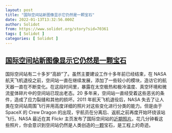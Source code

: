 ```yaml
---
layout: post
title: "国际空间站新图像显示它仍然是一颗宝石"
date: 2022-01-13T13:32:56.000Z
author: Solidot
from: https://www.solidot.org/story?sid=70361
tags: [ Solidot ]
categories: [ Solidot ]
---
```

<!--1642080776000-->
[国际空间站新图像显示它仍然是一颗宝石](https://www.solidot.org/story?sid=70361)
------

<div>
国际空间站有二十多岁“高龄”了。虽然主要建设工作十多年前已经结束，在 NASA 航天飞机退役之前，空间站一直在继续发展，添加了一些较小的模块，造访它的航天器一直在不断变化。在这段时间里，暴露在太空极热和极冷温度、真空环境和微流星体碎片中的空间站已现出老态。20 多年来，空间站一直经受着这些恶劣的条件，造成了应力裂缝和其他的损坏。2011 年航天飞机退役后，NASA 失去了让人类在空间站周围飞行并用高度详细的照片对这些变化进行分类的能力。但是由于 SpaceX 的 Crew Dragon 的出现，宇航员在分离后、返航之前再度开始环绕该站飞行。NASA 最近在其 Flickr 主页发布了国际空间站的<a href="https://www.flickr.com/photos/nasa2explore/with/51814547213/">近期照片</a>。花几分钟看这些照片，你会意识到空间站仍然是人类创造的<a href="https://arstechnica.com/science/2022/01/new-images-of-the-international-space-station-reveal-that-it-is-still-a-jewel/">一颗</a>宝石，是工程上的奇迹。
</div>
